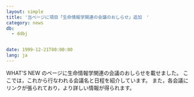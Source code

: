 ```yaml
---
layout: simple
title: '当ページに項目「生命情報学関連の会議のおしらせ」追加　'
category: news
db:
  - ddbj


date: 1999-12-21T00:00:00
lang: ja
---
```


WHAT'S NEW のページに生命情報学関連の会議のおしらせを載せました。 ここでは，これから行なわれる会議名と日程を紹介しています。 また，各会議にリンクが張られており，より詳しい情報が得られます。
